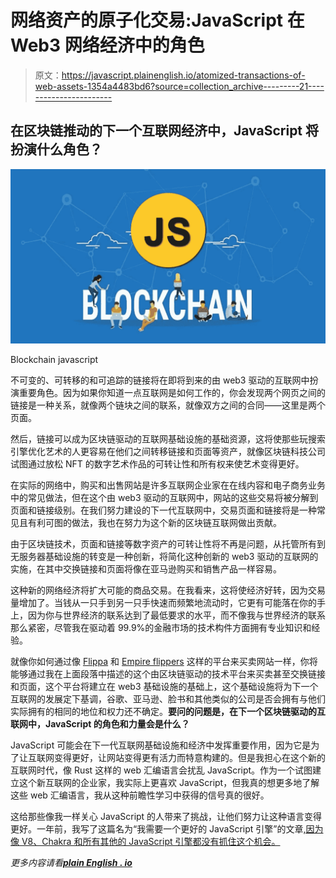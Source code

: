 # 网络资产的原子化交易:JavaScript 在 Web3 网络经济中的角色

> 原文：<https://javascript.plainenglish.io/atomized-transactions-of-web-assets-1354a4483bd6?source=collection_archive---------21----------------------->

## 在区块链推动的下一个互联网经济中，JavaScript 将扮演什么角色？

![](img/cd4e9d4679f781f770d5aa4bd457dd31.png)

Blockchain javascript

不可变的、可转移的和可追踪的链接将在即将到来的由 web3 驱动的互联网中扮演重要角色。因为如果你知道一点互联网是如何工作的，你会发现两个网页之间的链接是一种关系，就像两个链块之间的联系，就像双方之间的合同——这里是两个页面。

然后，链接可以成为区块链驱动的互联网基础设施的基础资源，这将使那些玩搜索引擎优化艺术的人更容易在他们之间转移链接和页面等资产，就像区块链科技公司试图通过放松 NFT 的数字艺术作品的可转让性和所有权来使艺术变得更好。

在实际的网络中，购买和出售网站是许多互联网企业家在在线内容和电子商务业务中的常见做法，但在这个由 web3 驱动的互联网中，网站的这些交易将被分解到页面和链接级别。在我们努力建设的下一代互联网中，交易页面和链接将是一种常见且有利可图的做法，我也在努力为这个新的区块链互联网做出贡献。

由于区块链技术，页面和链接等数字资产的可转让性将不再是问题，从托管所有到无服务器基础设施的转变是一种创新，将简化这种创新的 web3 驱动的互联网的实施，在其中交换链接和页面将像在亚马逊购买和销售产品一样容易。

这种新的网络经济将扩大可能的商品交易。在我看来，这将使经济好转，因为交易量增加了。当钱从一只手到另一只手快速而频繁地流动时，它更有可能落在你的手上，因为你与世界经济的联系达到了最低要求的水平，而不像我与世界经济的联系那么紧密，尽管我在驱动着 99.9%的金融市场的技术构件方面拥有专业知识和经验。

就像你如何通过像 [Flippa](https://flippa.com/) 和 [Empire flippers](https://empireflippers.com/) 这样的平台来买卖网站一样，你将能够通过我在上面段落中描述的这个由区块链驱动的技术平台来买卖甚至交换链接和页面，这个平台将建立在 web3 基础设施的基础上，这个基础设施将为下一个互联网的发展定下基调，谷歌、亚马逊、脸书和其他类似的公司是否会拥有与他们实际拥有的相同的地位和权力还不确定。**要问的问题是，在下一个区块链驱动的互联网中，JavaScript 的角色和力量会是什么？**

JavaScript 可能会在下一代互联网基础设施和经济中发挥重要作用，因为它是为了让互联网变得更好，让网站变得更有活力而特意构建的。但是我担心在这个新的互联网时代，像 Rust 这样的 web 汇编语言会扰乱 JavaScript。作为一个试图建立这个新互联网的企业家，我实际上更喜欢 JavaScript，但我真的想更多地了解这些 web 汇编语言，我从这种前瞻性学习中获得的信号真的很好。

这给那些像我一样关心 JavaScript 的人带来了挑战，让他们努力让这种语言变得更好。一年前，我写了这篇名为“我需要一个更好的 JavaScript 引擎”的文章[,因为像 V8、Chakra 和所有其他的 JavaScript 引擎都没有抓住这个机会。](https://mkrdiop.medium.com/i-just-need-a-better-javascript-engine-141075817164)

*更多内容请看*[***plain English . io***](http://plainenglish.io/)